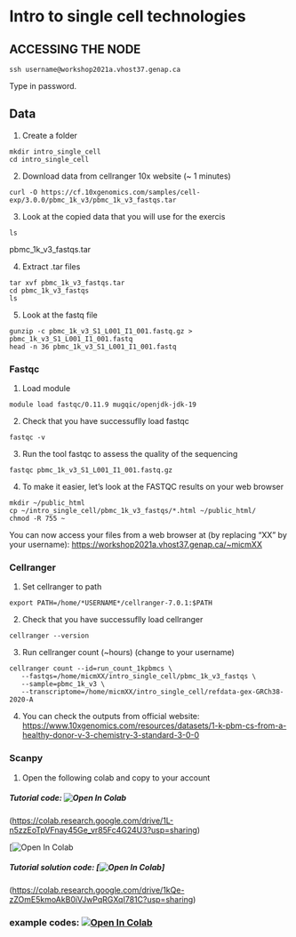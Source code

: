 # Intro to single cell technologies

## ACCESSING THE NODE
```{}
ssh username@workshop2021a.vhost37.genap.ca
```
Type in password.

## Data
1. Create a folder

```{}
mkdir intro_single_cell
cd intro_single_cell
```

2. Download data from cellranger 10x website (~ 1 minutes)

```{}
curl -O https://cf.10xgenomics.com/samples/cell-exp/3.0.0/pbmc_1k_v3/pbmc_1k_v3_fastqs.tar
```

3. Look at the copied data that you will use for the exercis
```{}
ls
```
pbmc_1k_v3_fastqs.tar

4. Extract .tar files
```{}
tar xvf pbmc_1k_v3_fastqs.tar
cd pbmc_1k_v3_fastqs
ls
```
5. Look at the fastq file
```{}
gunzip -c pbmc_1k_v3_S1_L001_I1_001.fastq.gz > pbmc_1k_v3_S1_L001_I1_001.fastq
head -n 36 pbmc_1k_v3_S1_L001_I1_001.fastq
```

### Fastqc
1.	Load module
```{}
module load fastqc/0.11.9 mugqic/openjdk-jdk-19
```

2.	Check that you have successuflly load fastqc
```{}
fastqc -v
```

3. Run the tool fastqc to assess the quality of the sequencing
```{}
fastqc pbmc_1k_v3_S1_L001_I1_001.fastq.gz
```

4.  To make it easier, let’s look at the FASTQC results on your web browser 
```{}
mkdir ~/public_html
cp ~/intro_single_cell/pbmc_1k_v3_fastqs/*.html ~/public_html/
chmod -R 755 ~
```
You can now access your files from a web browser at (by replacing “XX” by your username):
https://workshop2021a.vhost37.genap.ca/~micmXX

### Cellranger
1. Set cellranger to path
```{}
export PATH=/home/*USERNAME*/cellranger-7.0.1:$PATH
```

2.	Check that you have successuflly load cellranger
```{}
cellranger --version
```

3. Run cellranger count (~hours) (change to your username) 
```{}
cellranger count --id=run_count_1kpbmcs \
   --fastqs=/home/micmXX/intro_single_cell/pbmc_1k_v3_fastqs \
   --sample=pbmc_1k_v3 \
   --transcriptome=/home/micmXX/intro_single_cell/refdata-gex-GRCh38-2020-A
```

4. You can check the outputs from official website:
https://www.10xgenomics.com/resources/datasets/1-k-pbm-cs-from-a-healthy-donor-v-3-chemistry-3-standard-3-0-0

### Scanpy
1. Open the following colab and copy to your account
##### Tutorial code: ![Open In Colab](https://colab.research.google.com/assets/colab-badge.svg)
(https://colab.research.google.com/drive/1L-n5zzEoTpVFnay45Ge_vr85Fc4G24U3?usp=sharing)

[![Open In Colab]([https://colab.research.google.com/drive/1Zg3IQPqhHOwPT8rN6XwjaNy3004jKy_z?usp=sharing](https://colab.research.google.com/drive/1kQe-zZOmE5kmoAkB0iVJwPqRGXqI781C?usp=sharing))

##### Tutorial solution code: [![Open In Colab](https://colab.research.google.com/assets/colab-badge.svg)]
(https://colab.research.google.com/drive/1kQe-zZOmE5kmoAkB0iVJwPqRGXqI781C?usp=sharing)


### example codes: [![Open In Colab](https://colab.research.google.com/assets/colab-badge.svg)](https://colab.research.google.com/drive/1Zg3IQPqhHOwPT8rN6XwjaNy3004jKy_z?usp=sharing)

